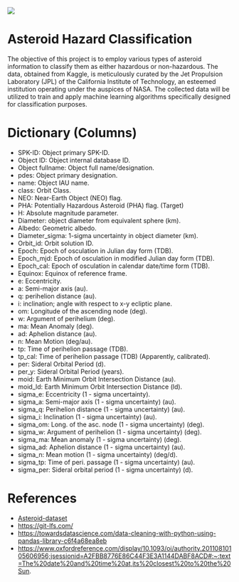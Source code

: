 
![](https://images.rawpixel.com/image_800/cHJpdmF0ZS9zdGF0aWMvaW1hZ2VzL3dlYnNpdGUvMjAyMy0wNC93azEwMjc4MDUxMS1pbWFnZS5qcGc.jpg)

# Asteroid Hazard Classification
The objective of this project is to employ various types of asteroid information to classify them as either hazardous or non-hazardous. The data, obtained from Kaggle, is meticulously curated by the Jet Propulsion Laboratory (JPL) of the California Institute of Technology, an esteemed institution operating under the auspices of NASA. The collected data will be utilized to train and apply machine learning algorithms specifically designed for classification purposes.

# Dictionary (Columns)
- SPK-ID: Object primary SPK-ID.
- Object ID: Object internal database ID.
- Object fullname: Object full name/designation.
- pdes: Object primary designation.
- name: Object IAU name.
- class: Orbit Class.
- NEO: Near-Earth Object (NEO) flag.
- PHA: Potentially Hazardous Asteroid (PHA) flag. (Target)
- H: Absolute magnitude parameter.
- Diameter: object diameter from equivalent sphere (km).
- Albedo: Geometric albedo.
- Diameter_sigma: 1-sigma uncertainty in object diameter (km).
- Orbit_id: Orbit solution ID.
- Epoch: Epoch of osculation in Julian day form (TDB).
- Epoch_mjd: Epoch of osculation in modified Julian day form (TDB).
- Epoch_cal: Epoch of osculation in calendar date/time form (TDB).
- Equinox: Equinox of reference frame.
- e: Eccentricity.
- a: Semi-major axis (au).
- q: perihelion distance (au).
- i: inclination; angle with respect to x-y ecliptic plane.
- om: Longitude of the ascending node (deg).
- w: Argument of perihelium (deg).
- ma: Mean Anomaly (deg).
- ad: Aphelion distance (au).
- n: Mean Motion (deg/au).
- tp: Time of perihelion passage (TDB).
- tp_cal: Time of perihelion passage (TDB) (Apparently, calibrated).
- per: Sideral Orbital Period (d).
- per_y: Sideral Orbital Period (years).
- moid: Earth Minimum Orbit Intersection Distance (au).
- moid_ld: Earth Minimum Orbit Intersection Distance (ld).
- sigma_e: Eccentricity (1 - sigma uncertainty).
- sigma_a: Semi-major axis (1 - sigma uncertainty) (au).
- sigma_q: Perihelion distance (1 - sigma uncertainty) (au).
- sigma_i: Inclination (1 - sigma uncertainty) (au).
- sigma_om: Long. of the asc. node (1 - sigma uncertainty) (deg). 
- sigma_w: Argument of perihelion (1 - sigma uncertainty) (deg).
- sigma_ma: Mean anomaly (1 - sigma uncertainty) (deg).
- sigma_ad: Aphelion distance (1 - sigma uncertainty) (au).
- sigma_n: Mean motion (1 - sigma uncertainty) (deg/d).
- sigma_tp: Time of peri. passage (1 - sigma uncertainty) (au).
- sigma_per: Sideral orbital period (1 - sigma uncertainty) (d).

# References
- [Asteroid-dataset](https://www.kaggle.com/datasets/sakhawat18/asteroid-dataset)
- https://git-lfs.com/
- https://towardsdatascience.com/data-cleaning-with-python-using-pandas-library-c6f4a68ea8eb
- https://www.oxfordreference.com/display/10.1093/oi/authority.20110810105606956;jsessionid=A2FBB8776E86C44F3E3A1144DABF8ACD#:~:text=The%20date%20and%20time%20at,its%20closest%20to%20the%20Sun.

